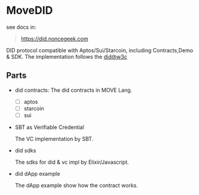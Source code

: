 # MoveDID
see docs in:

> https://did.noncegeek.com

DID protocol compatible with Aptos/Sui/Starcoin, including Contracts,Demo & SDK.
The implementation follows the [did@w3c](https://www.w3.org/TR/did-core/)

## Parts

* did contracts:
  The did contracts in MOVE Lang.

  * [ ] aptos
  * [ ] starcoin
  * [ ] sui

* SBT as Verifiable Credential

  The VC implementation by SBT.

* did sdks

  The sdks for did & vc impl by Elixir/Javascript.
  
* did dApp example
  
  The dApp example show how the contract works.
